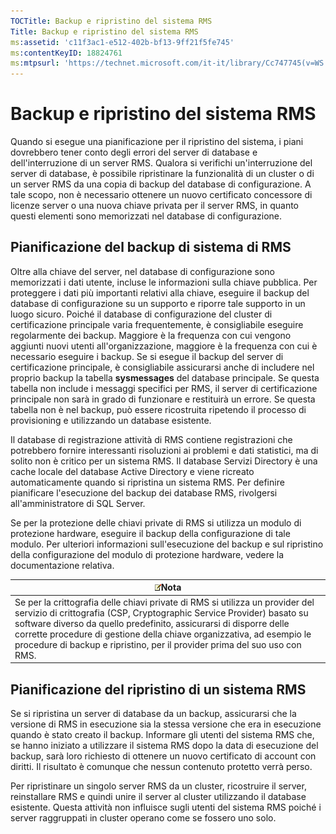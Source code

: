 ```yaml
---
TOCTitle: Backup e ripristino del sistema RMS
Title: Backup e ripristino del sistema RMS
ms:assetid: 'c11f3ac1-e512-402b-bf13-9ff21f5fe745'
ms:contentKeyID: 18824761
ms:mtpsurl: 'https://technet.microsoft.com/it-it/library/Cc747745(v=WS.10)'
---
```


Backup e ripristino del sistema RMS
===================================

Quando si esegue una pianificazione per il ripristino del sistema, i piani dovrebbero tener conto degli errori del server di database e dell'interruzione di un server RMS. Qualora si verifichi un'interruzione del server di database, è possibile ripristinare la funzionalità di un cluster o di un server RMS da una copia di backup del database di configurazione. A tale scopo, non è necessario ottenere un nuovo certificato concessore di licenze server o una nuova chiave privata per il server RMS, in quanto questi elementi sono memorizzati nel database di configurazione.

Pianificazione del backup di sistema di RMS
-------------------------------------------

Oltre alla chiave del server, nel database di configurazione sono memorizzati i dati utente, incluse le informazioni sulla chiave pubblica. Per proteggere i dati più importanti relativi alla chiave, eseguire il backup del database di configurazione su un supporto e riporre tale supporto in un luogo sicuro. Poiché il database di configurazione del cluster di certificazione principale varia frequentemente, è consigliabile eseguire regolarmente dei backup. Maggiore è la frequenza con cui vengono aggiunti nuovi utenti all'organizzazione, maggiore è la frequenza con cui è necessario eseguire i backup. Se si esegue il backup del server di certificazione principale, è consigliabile assicurarsi anche di includere nel proprio backup la tabella **sysmessages** del database principale. Se questa tabella non include i messaggi specifici per RMS, il server di certificazione principale non sarà in grado di funzionare e restituirà un errore. Se questa tabella non è nel backup, può essere ricostruita ripetendo il processo di provisioning e utilizzando un database esistente.

Il database di registrazione attività di RMS contiene registrazioni che potrebbero fornire interessanti risoluzioni ai problemi e dati statistici, ma di solito non è critico per un sistema RMS. Il database Servizi Directory è una cache locale del database Active Directory e viene ricreato automaticamente quando si ripristina un sistema RMS. Per definire pianificare l'esecuzione del backup dei database RMS, rivolgersi all'amministratore di SQL Server.

Se per la protezione delle chiavi private di RMS si utilizza un modulo di protezione hardware, eseguire il backup della configurazione di tale modulo. Per ulteriori informazioni sull'esecuzione del backup e sul ripristino della configurazione del modulo di protezione hardware, vedere la documentazione relativa.

| ![](images/Cc747745.note(WS.10).gif)Nota                                                                                                                                                                                                                                                                                                               |
|-------------------------------------------------------------------------------------------------------------------------------------------------------------------------------------------------------------------------------------------------------------------------------------------------------------------------------------------------------------------------------------|
| Se per la crittografia delle chiavi private di RMS si utilizza un provider del servizio di crittografia (CSP, Cryptographic Service Provider) basato su software diverso da quello predefinito, assicurarsi di disporre delle corrette procedure di gestione della chiave organizzativa, ad esempio le procedure di backup e ripristino, per il provider prima del suo uso con RMS. |

Pianificazione del ripristino di un sistema RMS
-----------------------------------------------

Se si ripristina un server di database da un backup, assicurarsi che la versione di RMS in esecuzione sia la stessa versione che era in esecuzione quando è stato creato il backup. Informare gli utenti del sistema RMS che, se hanno iniziato a utilizzare il sistema RMS dopo la data di esecuzione del backup, sarà loro richiesto di ottenere un nuovo certificato di account con diritti. Il risultato è comunque che nessun contenuto protetto verrà perso.

Per ripristinare un singolo server RMS da un cluster, ricostruire il server, reinstallare RMS e quindi unire il server al cluster utilizzando il database esistente. Questa attività non influisce sugli utenti del sistema RMS poiché i server raggruppati in cluster operano come se fossero uno solo.
